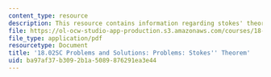 ```yaml
---
content_type: resource
description: This resource contains information regarding stokes' theorem.
file: https://ol-ocw-studio-app-production.s3.amazonaws.com/courses/18-02sc-multivariable-calculus-fall-2010/ba97af37b3092b1a5089876291ea3e44_MIT18_02SC_pb_91_comb.pdf
file_type: application/pdf
resourcetype: Document
title: '18.02SC Problems and Solutions: Problems: Stokes'' Theorem'
uid: ba97af37-b309-2b1a-5089-876291ea3e44
---
```

